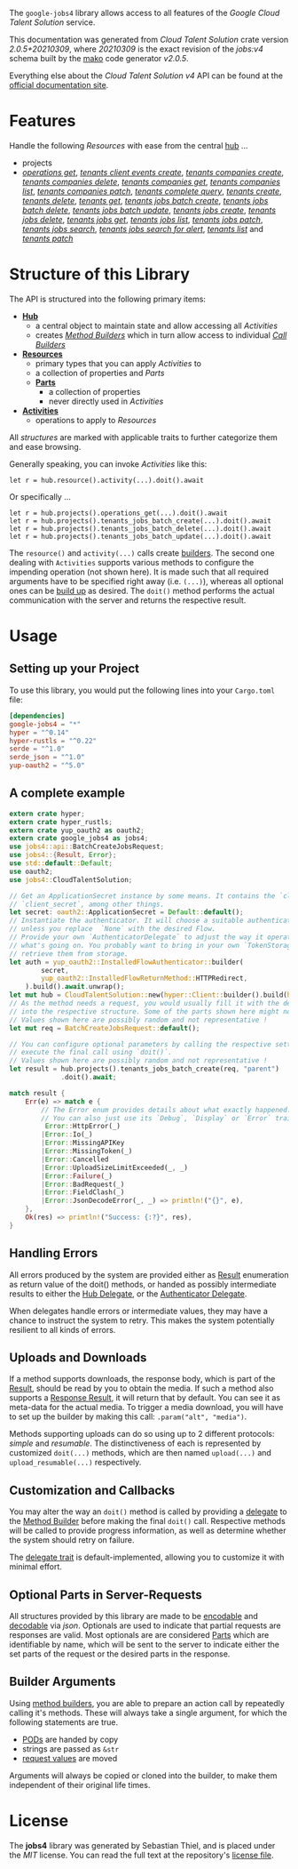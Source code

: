 <!---
DO NOT EDIT !
This file was generated automatically from 'src/mako/api/README.md.mako'
DO NOT EDIT !
-->
The `google-jobs4` library allows access to all features of the *Google Cloud Talent Solution* service.

This documentation was generated from *Cloud Talent Solution* crate version *2.0.5+20210309*, where *20210309* is the exact revision of the *jobs:v4* schema built by the [mako](http://www.makotemplates.org/) code generator *v2.0.5*.

Everything else about the *Cloud Talent Solution* *v4* API can be found at the
[official documentation site](https://cloud.google.com/talent-solution/job-search/docs/).
# Features

Handle the following *Resources* with ease from the central [hub](https://docs.rs/google-jobs4/2.0.5+20210309/google_jobs4/CloudTalentSolution) ... 

* projects
 * [*operations get*](https://docs.rs/google-jobs4/2.0.5+20210309/google_jobs4/api::ProjectOperationGetCall), [*tenants client events create*](https://docs.rs/google-jobs4/2.0.5+20210309/google_jobs4/api::ProjectTenantClientEventCreateCall), [*tenants companies create*](https://docs.rs/google-jobs4/2.0.5+20210309/google_jobs4/api::ProjectTenantCompanyCreateCall), [*tenants companies delete*](https://docs.rs/google-jobs4/2.0.5+20210309/google_jobs4/api::ProjectTenantCompanyDeleteCall), [*tenants companies get*](https://docs.rs/google-jobs4/2.0.5+20210309/google_jobs4/api::ProjectTenantCompanyGetCall), [*tenants companies list*](https://docs.rs/google-jobs4/2.0.5+20210309/google_jobs4/api::ProjectTenantCompanyListCall), [*tenants companies patch*](https://docs.rs/google-jobs4/2.0.5+20210309/google_jobs4/api::ProjectTenantCompanyPatchCall), [*tenants complete query*](https://docs.rs/google-jobs4/2.0.5+20210309/google_jobs4/api::ProjectTenantCompleteQueryCall), [*tenants create*](https://docs.rs/google-jobs4/2.0.5+20210309/google_jobs4/api::ProjectTenantCreateCall), [*tenants delete*](https://docs.rs/google-jobs4/2.0.5+20210309/google_jobs4/api::ProjectTenantDeleteCall), [*tenants get*](https://docs.rs/google-jobs4/2.0.5+20210309/google_jobs4/api::ProjectTenantGetCall), [*tenants jobs batch create*](https://docs.rs/google-jobs4/2.0.5+20210309/google_jobs4/api::ProjectTenantJobBatchCreateCall), [*tenants jobs batch delete*](https://docs.rs/google-jobs4/2.0.5+20210309/google_jobs4/api::ProjectTenantJobBatchDeleteCall), [*tenants jobs batch update*](https://docs.rs/google-jobs4/2.0.5+20210309/google_jobs4/api::ProjectTenantJobBatchUpdateCall), [*tenants jobs create*](https://docs.rs/google-jobs4/2.0.5+20210309/google_jobs4/api::ProjectTenantJobCreateCall), [*tenants jobs delete*](https://docs.rs/google-jobs4/2.0.5+20210309/google_jobs4/api::ProjectTenantJobDeleteCall), [*tenants jobs get*](https://docs.rs/google-jobs4/2.0.5+20210309/google_jobs4/api::ProjectTenantJobGetCall), [*tenants jobs list*](https://docs.rs/google-jobs4/2.0.5+20210309/google_jobs4/api::ProjectTenantJobListCall), [*tenants jobs patch*](https://docs.rs/google-jobs4/2.0.5+20210309/google_jobs4/api::ProjectTenantJobPatchCall), [*tenants jobs search*](https://docs.rs/google-jobs4/2.0.5+20210309/google_jobs4/api::ProjectTenantJobSearchCall), [*tenants jobs search for alert*](https://docs.rs/google-jobs4/2.0.5+20210309/google_jobs4/api::ProjectTenantJobSearchForAlertCall), [*tenants list*](https://docs.rs/google-jobs4/2.0.5+20210309/google_jobs4/api::ProjectTenantListCall) and [*tenants patch*](https://docs.rs/google-jobs4/2.0.5+20210309/google_jobs4/api::ProjectTenantPatchCall)




# Structure of this Library

The API is structured into the following primary items:

* **[Hub](https://docs.rs/google-jobs4/2.0.5+20210309/google_jobs4/CloudTalentSolution)**
    * a central object to maintain state and allow accessing all *Activities*
    * creates [*Method Builders*](https://docs.rs/google-jobs4/2.0.5+20210309/google_jobs4/client::MethodsBuilder) which in turn
      allow access to individual [*Call Builders*](https://docs.rs/google-jobs4/2.0.5+20210309/google_jobs4/client::CallBuilder)
* **[Resources](https://docs.rs/google-jobs4/2.0.5+20210309/google_jobs4/client::Resource)**
    * primary types that you can apply *Activities* to
    * a collection of properties and *Parts*
    * **[Parts](https://docs.rs/google-jobs4/2.0.5+20210309/google_jobs4/client::Part)**
        * a collection of properties
        * never directly used in *Activities*
* **[Activities](https://docs.rs/google-jobs4/2.0.5+20210309/google_jobs4/client::CallBuilder)**
    * operations to apply to *Resources*

All *structures* are marked with applicable traits to further categorize them and ease browsing.

Generally speaking, you can invoke *Activities* like this:

```Rust,ignore
let r = hub.resource().activity(...).doit().await
```

Or specifically ...

```ignore
let r = hub.projects().operations_get(...).doit().await
let r = hub.projects().tenants_jobs_batch_create(...).doit().await
let r = hub.projects().tenants_jobs_batch_delete(...).doit().await
let r = hub.projects().tenants_jobs_batch_update(...).doit().await
```

The `resource()` and `activity(...)` calls create [builders][builder-pattern]. The second one dealing with `Activities` 
supports various methods to configure the impending operation (not shown here). It is made such that all required arguments have to be 
specified right away (i.e. `(...)`), whereas all optional ones can be [build up][builder-pattern] as desired.
The `doit()` method performs the actual communication with the server and returns the respective result.

# Usage

## Setting up your Project

To use this library, you would put the following lines into your `Cargo.toml` file:

```toml
[dependencies]
google-jobs4 = "*"
hyper = "^0.14"
hyper-rustls = "^0.22"
serde = "^1.0"
serde_json = "^1.0"
yup-oauth2 = "^5.0"
```

## A complete example

```Rust
extern crate hyper;
extern crate hyper_rustls;
extern crate yup_oauth2 as oauth2;
extern crate google_jobs4 as jobs4;
use jobs4::api::BatchCreateJobsRequest;
use jobs4::{Result, Error};
use std::default::Default;
use oauth2;
use jobs4::CloudTalentSolution;

// Get an ApplicationSecret instance by some means. It contains the `client_id` and 
// `client_secret`, among other things.
let secret: oauth2::ApplicationSecret = Default::default();
// Instantiate the authenticator. It will choose a suitable authentication flow for you, 
// unless you replace  `None` with the desired Flow.
// Provide your own `AuthenticatorDelegate` to adjust the way it operates and get feedback about 
// what's going on. You probably want to bring in your own `TokenStorage` to persist tokens and
// retrieve them from storage.
let auth = yup_oauth2::InstalledFlowAuthenticator::builder(
        secret,
        yup_oauth2::InstalledFlowReturnMethod::HTTPRedirect,
    ).build().await.unwrap();
let mut hub = CloudTalentSolution::new(hyper::Client::builder().build(hyper_rustls::HttpsConnector::with_native_roots()), auth);
// As the method needs a request, you would usually fill it with the desired information
// into the respective structure. Some of the parts shown here might not be applicable !
// Values shown here are possibly random and not representative !
let mut req = BatchCreateJobsRequest::default();

// You can configure optional parameters by calling the respective setters at will, and
// execute the final call using `doit()`.
// Values shown here are possibly random and not representative !
let result = hub.projects().tenants_jobs_batch_create(req, "parent")
             .doit().await;

match result {
    Err(e) => match e {
        // The Error enum provides details about what exactly happened.
        // You can also just use its `Debug`, `Display` or `Error` traits
         Error::HttpError(_)
        |Error::Io(_)
        |Error::MissingAPIKey
        |Error::MissingToken(_)
        |Error::Cancelled
        |Error::UploadSizeLimitExceeded(_, _)
        |Error::Failure(_)
        |Error::BadRequest(_)
        |Error::FieldClash(_)
        |Error::JsonDecodeError(_, _) => println!("{}", e),
    },
    Ok(res) => println!("Success: {:?}", res),
}

```
## Handling Errors

All errors produced by the system are provided either as [Result](https://docs.rs/google-jobs4/2.0.5+20210309/google_jobs4/client::Result) enumeration as return value of
the doit() methods, or handed as possibly intermediate results to either the 
[Hub Delegate](https://docs.rs/google-jobs4/2.0.5+20210309/google_jobs4/client::Delegate), or the [Authenticator Delegate](https://docs.rs/yup-oauth2/*/yup_oauth2/trait.AuthenticatorDelegate.html).

When delegates handle errors or intermediate values, they may have a chance to instruct the system to retry. This 
makes the system potentially resilient to all kinds of errors.

## Uploads and Downloads
If a method supports downloads, the response body, which is part of the [Result](https://docs.rs/google-jobs4/2.0.5+20210309/google_jobs4/client::Result), should be
read by you to obtain the media.
If such a method also supports a [Response Result](https://docs.rs/google-jobs4/2.0.5+20210309/google_jobs4/client::ResponseResult), it will return that by default.
You can see it as meta-data for the actual media. To trigger a media download, you will have to set up the builder by making
this call: `.param("alt", "media")`.

Methods supporting uploads can do so using up to 2 different protocols: 
*simple* and *resumable*. The distinctiveness of each is represented by customized 
`doit(...)` methods, which are then named `upload(...)` and `upload_resumable(...)` respectively.

## Customization and Callbacks

You may alter the way an `doit()` method is called by providing a [delegate](https://docs.rs/google-jobs4/2.0.5+20210309/google_jobs4/client::Delegate) to the 
[Method Builder](https://docs.rs/google-jobs4/2.0.5+20210309/google_jobs4/client::CallBuilder) before making the final `doit()` call. 
Respective methods will be called to provide progress information, as well as determine whether the system should 
retry on failure.

The [delegate trait](https://docs.rs/google-jobs4/2.0.5+20210309/google_jobs4/client::Delegate) is default-implemented, allowing you to customize it with minimal effort.

## Optional Parts in Server-Requests

All structures provided by this library are made to be [encodable](https://docs.rs/google-jobs4/2.0.5+20210309/google_jobs4/client::RequestValue) and 
[decodable](https://docs.rs/google-jobs4/2.0.5+20210309/google_jobs4/client::ResponseResult) via *json*. Optionals are used to indicate that partial requests are responses 
are valid.
Most optionals are are considered [Parts](https://docs.rs/google-jobs4/2.0.5+20210309/google_jobs4/client::Part) which are identifiable by name, which will be sent to 
the server to indicate either the set parts of the request or the desired parts in the response.

## Builder Arguments

Using [method builders](https://docs.rs/google-jobs4/2.0.5+20210309/google_jobs4/client::CallBuilder), you are able to prepare an action call by repeatedly calling it's methods.
These will always take a single argument, for which the following statements are true.

* [PODs][wiki-pod] are handed by copy
* strings are passed as `&str`
* [request values](https://docs.rs/google-jobs4/2.0.5+20210309/google_jobs4/client::RequestValue) are moved

Arguments will always be copied or cloned into the builder, to make them independent of their original life times.

[wiki-pod]: http://en.wikipedia.org/wiki/Plain_old_data_structure
[builder-pattern]: http://en.wikipedia.org/wiki/Builder_pattern
[google-go-api]: https://github.com/google/google-api-go-client

# License
The **jobs4** library was generated by Sebastian Thiel, and is placed 
under the *MIT* license.
You can read the full text at the repository's [license file][repo-license].

[repo-license]: https://github.com/Byron/google-apis-rsblob/main/LICENSE.md
